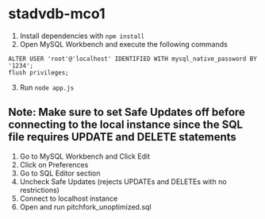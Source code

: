 # stadvdb-mco1
1. Install dependencies with `npm install`
2. Open MySQL Workbench and execute the following commands
```
ALTER USER 'root'@'localhost' IDENTIFIED WITH mysql_native_password BY '1234';
flush privileges;
```
3. Run `node app.js`
## Note: Make sure to set Safe Updates off before connecting to the local instance since the SQL file requires UPDATE and DELETE statements
1. Go to MySQL Workbench and Click Edit
2. Click on Preferences
3. Go to SQL Editor section
4. Uncheck Safe Updates (rejects UPDATEs and DELETEs with no restrictions)
5. Connect to localhost instance
6. Open and run pitchfork_unoptimized.sql
